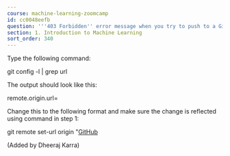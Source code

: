 ```yaml
---
course: machine-learning-zoomcamp
id: cc0048eefb
question: '''403 Forbidden'' error message when you try to push to a GitHub repository'
section: 1. Introduction to Machine Learning
sort_order: 340
---
```


Type the following command:

git config -l | grep url

The output should look like this:

remote.origin.url=

Change this to the following format and make sure the change is reflected using command in step 1:

git remote set-url origin "[GitHub](https://github-username@github.com/github-username/github-repository-name.git")

(Added by Dheeraj Karra)

